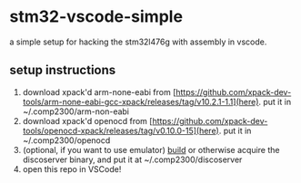 # stm32-vscode-simple

a simple setup for hacking the stm32l476g with assembly in vscode.

## setup instructions

1. download xpack'd arm-none-eabi from [https://github.com/xpack-dev-tools/arm-none-eabi-gcc-xpack/releases/tag/v10.2.1-1.1](here). put it in ~/.comp2300/arm-non-eabi
2. download xpack'd openocd from [https://github.com/xpack-dev-tools/openocd-xpack/releases/tag/v0.10.0-15](here). put it in ~/.comp2300/openocd
3. (optional, if you want to use emulator) [build](https://gitlab.cecs.anu.edu.au/comp2300/2020/comp2300-disco-emulator) or otherwise acquire the discoserver binary, and put it at ~/.comp2300/discoserver
4. open this repo in VSCode!
